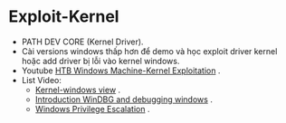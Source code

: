 # Exploit-Kernel

- PATH DEV CORE (Kernel Driver).
- Cài versions windows thấp hơn để demo và học exploit driver kernel hoặc add driver bị lỗi vào kernel windows.
- Youtube [HTB Windows Machine-Kernel Exploitation](https://www.youtube.com/watch?v=a4qVEO4IArw) .
- List Video:
    * [Kernel-windows view](https://www.youtube.com/watch?v=9h1FsOISwX0&list=PLt9cUwGw6CYHWuMtGHSgdLUaTo7aa2lEr) .
    * [Introduction WinDBG and debugging windows](https://www.youtube.com/watch?v=8zBpqc3HkSE&list=PLhx7-txsG6t6n_E2LgDGqgvJtCHPL7UFu) .
    * [Windows Privilege Escalation](https://www.youtube.com/watch?v=hVth_4m9H6U&list=PLlrnAg4kKF3puXLI0JyltbNJOC2R2HVFk) .

